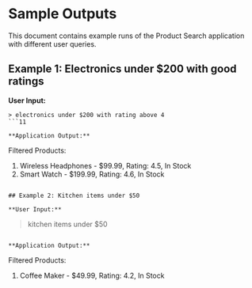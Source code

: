 # Sample Outputs

This document contains example runs of the Product Search application with different user queries.

## Example 1: Electronics under $200 with good ratings

**User Input:**
```
> electronics under $200 with rating above 4
```11

**Application Output:**
```
Filtered Products:
1. Wireless Headphones - $99.99, Rating: 4.5, In Stock
2. Smart Watch - $199.99, Rating: 4.6, In Stock
```

## Example 2: Kitchen items under $50

**User Input:**
```
> kitchen items under $50
```

**Application Output:**
```
Filtered Products:
1. Coffee Maker - $49.99, Rating: 4.2, In Stock
```
